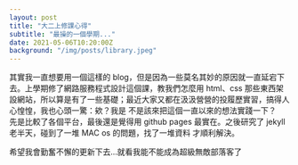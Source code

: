 ```yaml
---
layout: post
title: "大二上修課心得"
subtitle: "最操的一個學期..."
date: 2021-05-06T10:20:00Z
background: "/img/posts/library.jpeg"
---
```


其實我一直想要用一個這樣的 blog，但是因為一些莫名其妙的原因就一直延宕下去。上學期修了網路服務程式設計這個課，教我們怎麼用
html、css 那些東西架設網站，所以算是有了一些基礎；最近大家又都在汲汲營營的投履歷實習，搞得人心惶惶，我也心頭一驚：欸？我是
不是該來把這個一直以來的想法實踐一下？  
先是比較了各個平台，最後還是覺得用 github pages 最實在。之後研究了 jekyll 老半天，碰到了一堆 MAC os 的問題，找了一堆資料
才順利解決。

希望我會勤奮不懈的更新下去...就看我能不能成為超級無敵部落客了

<!-- <p>
    Science cuts two ways, of course; its products can be used for both good and
    evil. But there's no turning back from science. The early warnings about
    technological dangers also come from science.
</p>

<p>
    What was most significant about the lunar voyage was not that man set foot
    on the Moon but that they set eye on the earth.
</p>

<p>
    A Chinese tale tells of some men sent to harm a young girl who, upon seeing
    her beauty, become her protectors rather than her violators. That's how I
    felt seeing the Earth for the first time. I could not help but love and
    cherish her.
</p>

<p>
    For those who have seen the Earth from space, and for the hundreds and
    perhaps thousands more who will, the experience most certainly changes your
    perspective. The things that we share in our world are far more valuable
    than those which divide us.
</p>

<h2 class="section-heading">The Final Frontier</h2>

<p>
    There can be no thought of finishing for ‘aiming for the stars.’ Both
    figuratively and literally, it is a task to occupy the generations. And no
    matter how much progress one makes, there is always the thrill of just
    beginning.
</p>

<p>
    There can be no thought of finishing for ‘aiming for the stars.’ Both
    figuratively and literally, it is a task to occupy the generations. And no
    matter how much progress one makes, there is always the thrill of just
    beginning.
</p>

<blockquote class="blockquote">
    The dreams of yesterday are the hopes of today and the reality of tomorrow.
    Science has not yet mastered prophecy. We predict too much for the next year
    and yet far too little for the next ten.
</blockquote>

<p>
    Spaceflights cannot be stopped. This is not the work of any one man or even
    a group of men. It is a historical process which mankind is carrying out in
    accordance with the natural laws of human development.
</p>

<h2 class="section-heading">Reaching for the Stars</h2>

<p>
    As we got further and further away, it [the Earth] diminished in size.
    Finally it shrank to the size of a marble, the most beautiful you can
    imagine. That beautiful, warm, living object looked so fragile, so delicate,
    that if you touched it with a finger it would crumble and fall apart. Seeing
    this has to change a man.
</p>

<img
    class="img-fluid"
    src="https://source.unsplash.com/Mn9Fa_wQH-M/800x450"
    alt="Demo Image"
/>
<span class="caption text-muted"
    >To go places and do things that have never been done before – that’s what
living is all about.</span

>

<p>
    Space, the final frontier. These are the voyages of the Starship Enterprise.
    Its five-year mission: to explore strange new worlds, to seek out new life
    and new civilizations, to boldly go where no man has gone before.
</p>

<p>
    As I stand out here in the wonders of the unknown at Hadley, I sort of
    realize there’s a fundamental truth to our nature, Man must explore, and
    this is exploration at its greatest.
</p>

<p>
    Placeholder text by <a href="http://spaceipsum.com/">Space Ipsum</a>.
    Photographs by <a href="https://unsplash.com/">Unsplash</a>.
</p> -->
